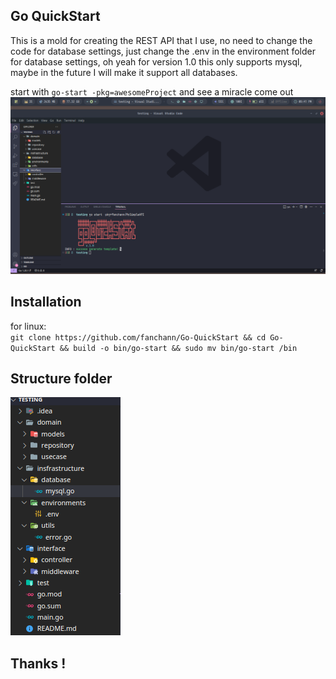 ## Go QuickStart
This is a mold for creating the REST API that I use, no need to change the code for database settings, just change the .env in the environment folder for database settings, oh yeah for version 1.0 this only supports mysql, maybe in the future I will make it support all databases.

start with `go-start -pkg=awesomeProject` and see a miracle come out
![image1](/img/quickstart.png)

## Installation
for linux:\
`git clone https://github.com/fanchann/Go-QuickStart && cd Go-QuickStart && build -o bin/go-start && sudo mv bin/go-start /bin`

## Structure folder
![image2](/img/folder.png)

## Thanks !
